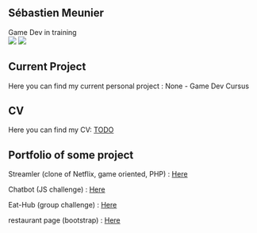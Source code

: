 ## Sébastien Meunier

Game Dev in training  
![](https://img.shields.io/badge/Company-LookingForJob-blue)
![](https://img.shields.io/badge/C#-learning-orange)

## Current Project

Here you can find my current personal project : None - Game Dev Cursus

## CV

Here you can find my CV: [TODO]()


## Portfolio of some project

Streamler (clone of Netflix, game oriented, PHP) : [Here](https://github.com/MeunierS/Getflix)

Chatbot (JS challenge) : [Here](https://github.com/soufianecode/Chatbot)

Eat-Hub (group challenge) : [Here](https://github.com/AlexJS6/Eat-Hub)

restaurant page (bootstrap) : [Here](https://github.com/MeunierS/restaurant-css-framework)

